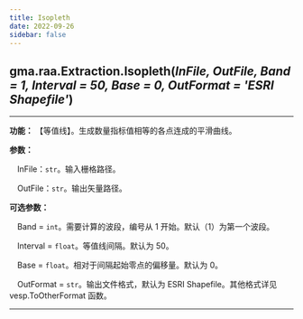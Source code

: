 ```yaml
---
title: Isopleth
date: 2022-09-26
sidebar: false
---
```


## gma.raa.Extraction.**Isopleth**(*InFile, OutFile, Band = 1, Interval = 50, Base = 0, OutFormat = 'ESRI Shapefile'*)<Badge text="1.0.13 +"/>

---

**功能：** 【等值线】。生成数量指标值相等的各点连成的平滑曲线。

**参数：** 

&emsp;InFile：`str`。输入栅格路径。

&emsp;OutFile：`str`。输出矢量路径。

**可选参数：**

&emsp;Band = `int`。需要计算的波段，编号从 1 开始。默认（1）为第一个波段。

&emsp;Interval = `float`。等值线间隔。默认为 50。

&emsp;Base = `float`。相对于间隔起始零点的偏移量。默认为 0。

&emsp;OutFormat = `str`。输出文件格式，默认为 ESRI Shapefile。其他格式详见 vesp.ToOtherFormat 函数。

---

